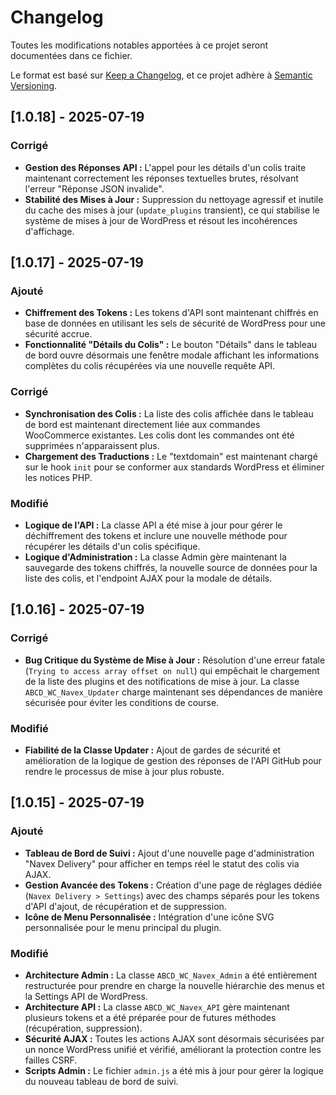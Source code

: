 # Changelog

Toutes les modifications notables apportées à ce projet seront documentées dans ce fichier.

Le format est basé sur [Keep a Changelog](https://keepachangelog.com/en/1.0.0/),
et ce projet adhère à [Semantic Versioning](https://semver.org/spec/v2.0.0.html).

## [1.0.18] - 2025-07-19

### Corrigé
- **Gestion des Réponses API :** L'appel pour les détails d'un colis traite maintenant correctement les réponses textuelles brutes, résolvant l'erreur "Réponse JSON invalide".
- **Stabilité des Mises à Jour :** Suppression du nettoyage agressif et inutile du cache des mises à jour (`update_plugins` transient), ce qui stabilise le système de mises à jour de WordPress et résout les incohérences d'affichage.

## [1.0.17] - 2025-07-19

### Ajouté
- **Chiffrement des Tokens :** Les tokens d'API sont maintenant chiffrés en base de données en utilisant les sels de sécurité de WordPress pour une sécurité accrue.
- **Fonctionnalité "Détails du Colis" :** Le bouton "Détails" dans le tableau de bord ouvre désormais une fenêtre modale affichant les informations complètes du colis récupérées via une nouvelle requête API.

### Corrigé
- **Synchronisation des Colis :** La liste des colis affichée dans le tableau de bord est maintenant directement liée aux commandes WooCommerce existantes. Les colis dont les commandes ont été supprimées n'apparaissent plus.
- **Chargement des Traductions :** Le "textdomain" est maintenant chargé sur le hook `init` pour se conformer aux standards WordPress et éliminer les notices PHP.

### Modifié
- **Logique de l'API :** La classe API a été mise à jour pour gérer le déchiffrement des tokens et inclure une nouvelle méthode pour récupérer les détails d'un colis spécifique.
- **Logique d'Administration :** La classe Admin gère maintenant la sauvegarde des tokens chiffrés, la nouvelle source de données pour la liste des colis, et l'endpoint AJAX pour la modale de détails.

## [1.0.16] - 2025-07-19

### Corrigé
- **Bug Critique du Système de Mise à Jour :** Résolution d'une erreur fatale (`Trying to access array offset on null`) qui empêchait le chargement de la liste des plugins et des notifications de mise à jour. La classe `ABCD_WC_Navex_Updater` charge maintenant ses dépendances de manière sécurisée pour éviter les conditions de course.

### Modifié
- **Fiabilité de la Classe Updater :** Ajout de gardes de sécurité et amélioration de la logique de gestion des réponses de l'API GitHub pour rendre le processus de mise à jour plus robuste.

## [1.0.15] - 2025-07-19

### Ajouté
- **Tableau de Bord de Suivi :** Ajout d'une nouvelle page d'administration "Navex Delivery" pour afficher en temps réel le statut des colis via AJAX.
- **Gestion Avancée des Tokens :** Création d'une page de réglages dédiée (`Navex Delivery > Settings`) avec des champs séparés pour les tokens d'API d'ajout, de récupération et de suppression.
- **Icône de Menu Personnalisée :** Intégration d'une icône SVG personnalisée pour le menu principal du plugin.

### Modifié
- **Architecture Admin :** La classe `ABCD_WC_Navex_Admin` a été entièrement restructurée pour prendre en charge la nouvelle hiérarchie des menus et la Settings API de WordPress.
- **Architecture API :** La classe `ABCD_WC_Navex_API` gère maintenant plusieurs tokens et a été préparée pour de futures méthodes (récupération, suppression).
- **Sécurité AJAX :** Toutes les actions AJAX sont désormais sécurisées par un nonce WordPress unifié et vérifié, améliorant la protection contre les failles CSRF.
- **Scripts Admin :** Le fichier `admin.js` a été mis à jour pour gérer la logique du nouveau tableau de bord de suivi.
